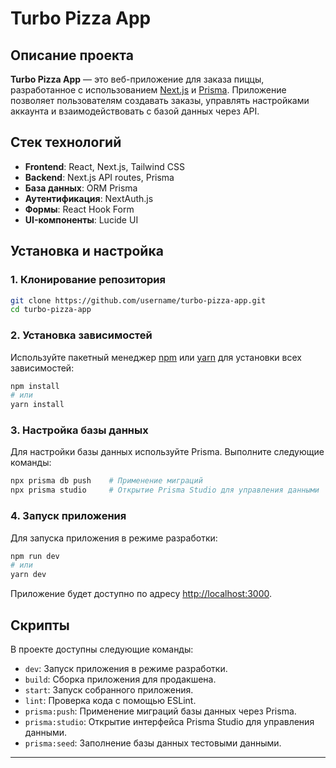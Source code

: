 
# Turbo Pizza App

## Описание проекта

**Turbo Pizza App** — это веб-приложение для заказа пиццы, разработанное с использованием [Next.js](https://nextjs.org/) и [Prisma](https://www.prisma.io/). Приложение позволяет пользователям создавать заказы, управлять настройками аккаунта и взаимодействовать с базой данных через API.

## Стек технологий

- **Frontend**: React, Next.js, Tailwind CSS
- **Backend**: Next.js API routes, Prisma
- **База данных**: ORM Prisma
- **Аутентификация**: NextAuth.js
- **Формы**: React Hook Form
- **UI-компоненты**: Lucide UI

## Установка и настройка

### 1. Клонирование репозитория

```bash
git clone https://github.com/username/turbo-pizza-app.git
cd turbo-pizza-app
```

### 2. Установка зависимостей

Используйте пакетный менеджер [npm](https://www.npmjs.com/) или [yarn](https://yarnpkg.com/) для установки всех зависимостей:

```bash
npm install
# или
yarn install
```

### 3. Настройка базы данных

Для настройки базы данных используйте Prisma. Выполните следующие команды:

```bash
npx prisma db push    # Применение миграций
npx prisma studio     # Открытие Prisma Studio для управления данными
```

### 4. Запуск приложения

Для запуска приложения в режиме разработки:

```bash
npm run dev
# или
yarn dev
```

Приложение будет доступно по адресу [http://localhost:3000](http://localhost:3000).

## Скрипты

В проекте доступны следующие команды:

- `dev`: Запуск приложения в режиме разработки.
- `build`: Сборка приложения для продакшена.
- `start`: Запуск собранного приложения.
- `lint`: Проверка кода с помощью ESLint.
- `prisma:push`: Применение миграций базы данных через Prisma.
- `prisma:studio`: Открытие интерфейса Prisma Studio для управления данными.
- `prisma:seed`: Заполнение базы данных тестовыми данными.

---